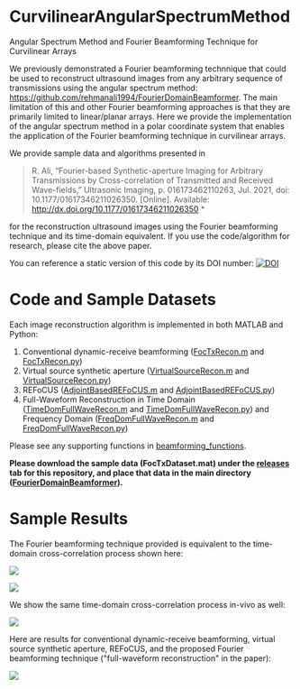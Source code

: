# CurvilinearAngularSpectrumMethod
Angular Spectrum Method and Fourier Beamforming Technique for Curvilinear Arrays

We previously demonstrated a Fourier beamforming technnique that could be used to reconstruct ultrasound images from any arbitrary sequence of transmissions using the angular spectrum method: https://github.com/rehmanali1994/FourierDomainBeamformer. The main limitation of this and other Fourier beamforming approaches is that they are primarily limited to linear/planar arrays. Here we provide the implementation of the angular spectrum method in a polar coordinate system that enables the application of the Fourier beamforming technique in curvilinear arrays.

We provide sample data and algorithms presented in

> R. Ali, “Fourier-based Synthetic-aperture Imaging for Arbitrary Transmissions by Cross-correlation of Transmitted and Received Wave-fields,” Ultrasonic Imaging, p. 016173462110263, Jul. 2021, doi: 10.1177/01617346211026350. [Online]. Available: http://dx.doi.org/10.1177/01617346211026350 *

for the reconstruction ultrasound images using the Fourier beamforming technique and its time-domain equivalent. If you use the code/algorithm for research, please cite the above paper. 

You can reference a static version of this code by its DOI number:
[![DOI](https://zenodo.org/badge/346254482.svg)](https://zenodo.org/badge/latestdoi/346254482)

# Code and Sample Datasets
Each image reconstruction algorithm is implemented in both MATLAB and Python:
1) Conventional dynamic-receive beamforming ([FocTxRecon.m](FocTxRecon.m) and [FocTxRecon.py](FocTxRecon.py))
2) Virtual source synthetic aperture ([VirtualSourceRecon.m](VirtualSourceRecon.m) and [VirtualSourceRecon.py](VirtualSourceRecon.py))
3) REFoCUS ([AdjointBasedREFoCUS.m](AdjointBasedREFoCUS.m) and [AdjointBasedREFoCUS.py](AdjointBasedREFoCUS.py))
4) Full-Waveform Reconstruction in Time Domain ([TimeDomFullWaveRecon.m](TimeDomFullWaveRecon.m) and [TimeDomFullWaveRecon.py](TimeDomFullWaveRecon.py)) and Frequency Domain ([FreqDomFullWaveRecon.m](FreqDomFullWaveRecon.m) and [FreqDomFullWaveRecon.py](FreqDomFullWaveRecon.py))

Please see any supporting functions in [beamforming_functions](beamforming_functions).

**Please download the sample data (FocTxDataset.mat) under the [releases](https://github.com/rehmanali1994/FourierDomainBeamformer/releases) tab for this repository, and place that data in the main directory ([FourierDomainBeamformer](https://github.com/rehmanali1994/FourierDomainBeamformer)).**

# Sample Results
The Fourier beamforming technique provided is equivalent to the time-domain cross-correlation process shown here:

![](FieldII_TimeDomain.gif)

![](Reconstructions.png)

We show the same time-domain cross-correlation process in-vivo as well:

![](Siemens5C1_TimeDomain.gif)

Here are results for conventional dynamic-receive beamforming, virtual source synthetic aperture, REFoCUS, and the proposed Fourier beamforming technique ("full-waveform reconstruction" in the paper): 

![](Reconstructions.png)
